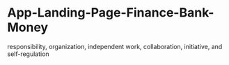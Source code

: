 # App-Landing-Page-Finance-Bank-Money
responsibility, organization, independent work, collaboration, initiative, and self-regulation
